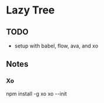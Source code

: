 # Lazy Tree

## TODO

- setup with babel, flow, ava, and xo

## Notes

### Xo
npm install -g xo
xo --init

